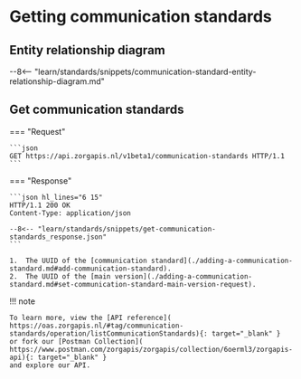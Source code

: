 # Getting communication standards

## Entity relationship diagram

--8<-- "learn/standards/snippets/communication-standard-entity-relationship-diagram.md"

## Get communication standards

=== "Request"

    ```json
    GET https://api.zorgapis.nl/v1beta1/communication-standards HTTP/1.1
    ```

=== "Response"

    ```json hl_lines="6 15"
    HTTP/1.1 200 OK
    Content-Type: application/json

    --8<-- "learn/standards/snippets/get-communication-standards_response.json"
    ```

    1.  The UUID of the [communication standard](./adding-a-communication-standard.md#add-communication-standard).
    2.  The UUID of the [main version](./adding-a-communication-standard.md#set-communication-standard-main-version-request).

!!! note

    To learn more, view the [API reference](
    https://oas.zorgapis.nl/#tag/communication-standards/operation/listCommunicationStandards){: target="_blank" }
    or fork our [Postman Collection](
    https://www.postman.com/zorgapis/zorgapis/collection/6oerml3/zorgapis-api){: target="_blank" }
    and explore our API.